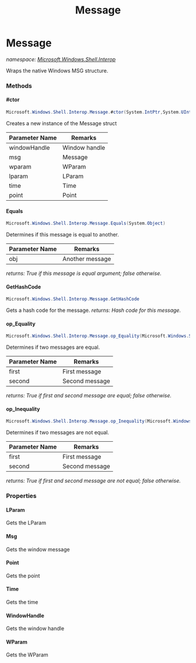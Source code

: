 ﻿---
title: Message
---

# Message
_namespace: [Microsoft.Windows.Shell.Interop](N-Microsoft.Windows.Shell.Interop.html)_

Wraps the native Windows MSG structure.

### Methods

#### #ctor
```csharp
Microsoft.Windows.Shell.Interop.Message.#ctor(System.IntPtr,System.UInt32,System.IntPtr,System.IntPtr,System.Int32,Microsoft.Windows.Shell.NativePoint)
```
Creates a new instance of the Message struct

|Parameter Name|Remarks|
|--------------|-------|
|windowHandle|Window handle|
|msg|Message|
|wparam|WParam|
|lparam|LParam|
|time|Time|
|point|Point|


#### Equals
```csharp
Microsoft.Windows.Shell.Interop.Message.Equals(System.Object)
```
Determines if this message is equal to another.

|Parameter Name|Remarks|
|--------------|-------|
|obj|Another message|

_returns: True if this message is equal argument; false otherwise._

#### GetHashCode
```csharp
Microsoft.Windows.Shell.Interop.Message.GetHashCode
```
Gets a hash code for the message.
_returns: Hash code for this message._

#### op_Equality
```csharp
Microsoft.Windows.Shell.Interop.Message.op_Equality(Microsoft.Windows.Shell.Interop.Message,Microsoft.Windows.Shell.Interop.Message)
```
Determines if two messages are equal.

|Parameter Name|Remarks|
|--------------|-------|
|first|First message|
|second|Second message|

_returns: True if first and second message are equal; false otherwise._

#### op_Inequality
```csharp
Microsoft.Windows.Shell.Interop.Message.op_Inequality(Microsoft.Windows.Shell.Interop.Message,Microsoft.Windows.Shell.Interop.Message)
```
Determines if two messages are not equal.

|Parameter Name|Remarks|
|--------------|-------|
|first|First message|
|second|Second message|

_returns: True if first and second message are not equal; false otherwise._



### Properties

#### LParam
Gets the LParam
#### Msg
Gets the window message
#### Point
Gets the point
#### Time
Gets the time
#### WindowHandle
Gets the window handle
#### WParam
Gets the WParam

